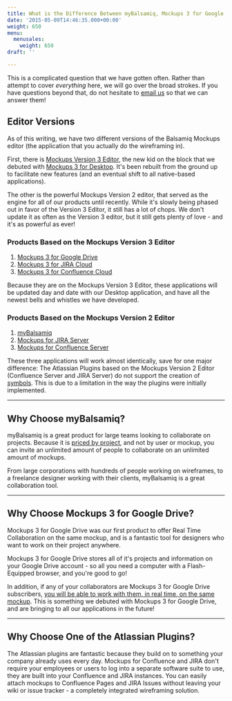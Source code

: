 ```yaml
---
title: What is the Difference Between myBalsamiq, Mockups 3 for Google Drive, and Your Atlassian Plugins?
date: '2015-05-09T14:46:35.000+00:00'
weight: 650
menu:
  menusales:
    weight: 650
draft: ''

---
```


This is a complicated question that we have gotten often. Rather than attempt to cover *everything* here, we will go over the broad strokes. If you have questions beyond that, do not hesitate to [email us](mailto:support@balsamiq.com) so that we can answer them!

## Editor Versions

As of this writing, we have two different versions of the Balsamiq Mockups editor (the application that you actually do the wireframing in).

First, there is [Mockups Version 3 Editor](https://docs.balsamiq.com/desktop/intro/), the new kid on the block that we debuted with [Mockups 3 for Desktop](https://docs.balsamiq.com/desktop/). It's been rebuilt from the ground up to facilitate new features (and an eventual shift to all native-based applications).

The other is the powerful Mockups Version 2 editor, that served as the engine for all of our products until recently. While it's slowly being phased out in favor of the Version 3 Editor, it still has a lot of chops. We don't update it as often as the Version 3 editor, but it still gets plenty of love - and it's as powerful as ever!

### Products Based on the Mockups Version 3 Editor

1. [Mockups 3 for Google Drive](https://docs.balsamiq.com/google-drive/user-guide/)
2. [Mockups 3 for JIRA Cloud](https://docs.balsamiq.com/jira/user-guide-cloud/)
3. [Mockups 3 for Confluence Cloud](https://docs.balsamiq.com/confluence/user-guide-cloud/)

Because they are on the Mockups Version 3 Editor, these applications will be updated day and date with our Desktop application, and have all the newest bells and whistles we have developed.

### Products Based on the Mockups Version 2 Editor

1. [myBalsamiq](https://docs.balsamiq.com/mybalsamiq/)
2. [Mockups for JIRA Server](https://docs.balsamiq.com/jira/user-guide/)
3. [Mockups for Confluence Server](https://docs.balsamiq.com/confluence/user-guide/)

These three applications will work almost identically, save for one major difference: The Atlassian Plugins based on the Mockups Version 2 Editor (Confluence Server and JIRA Server) do not support the creation of [symbols](https://docs.balsamiq.com/mybalsamiq/symbols/). This is due to a limitation in the way the plugins were initially implemented.

---

## Why Choose myBalsamiq?

myBalsamiq is a great product for large teams looking to collaborate on projects. Because it is [priced by project](https://balsamiq.com/buy/#myb), and not by user or mockup, you can invite an unlimited amount of people to collaborate on an unlimited amount of mockups.

From large corporations with hundreds of people working on wireframes, to a freelance designer working with their clients, myBalsamiq is a great collaboration tool.

---

## Why Choose Mockups 3 for Google Drive?

Mockups 3 for Google Drive was our first product to offer Real Time Collaboration on the same mockup, and is a fantastic tool for designers who want to work on their project anywhere.

Mockups 3 for Google Drive stores all of it's projects and information on your Google Drive account - so all you need a computer with a Flash-Equipped browser, and you're good to go!

In addition, if any of your collaborators are Mockups 3 for Google Drive subscribers, [you will be able to work with them, in real time, on the same mockup](https://docs.balsamiq.com/google-drive/user-guide/#collaborating-with-other-users-in-real-time). This is something we debuted with Mockups 3 for Google Drive, and are bringing to all our applications in the future!

---

## Why Choose One of the Atlassian Plugins?

The Atlassian plugins are fantastic because they build on to something your company already uses every day. Mockups for Confluence and JIRA don't require your employees or users to log into a separate software suite to use, they are built into your Confluence and JIRA instances. You can easily attach mockups to Confluence Pages and JIRA Issues without leaving your wiki or issue tracker - a completely integrated wireframing solution.
